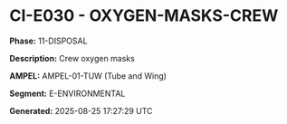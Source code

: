 # CI-E030 - OXYGEN-MASKS-CREW

**Phase:** 11-DISPOSAL

**Description:** Crew oxygen masks

**AMPEL:** AMPEL-01-TUW (Tube and Wing)

**Segment:** E-ENVIRONMENTAL

**Generated:** 2025-08-25 17:27:29 UTC
